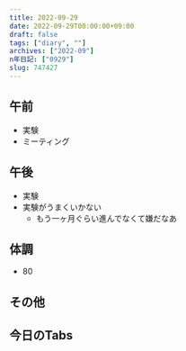 ```yaml
---
title: 2022-09-29
date: 2022-09-29T00:00:00+09:00
draft: false
tags: ["diary", ""]
archives: ["2022-09"]
n年日記: ["0929"]
slug: 747427
---
```

## 午前
- 実験
- ミーティング
## 午後
- 実験
- 実験がうまくいかない
  - もう一ヶ月ぐらい進んでなくて嫌だなあ
## 体調
- 80
## その他
## 今日のTabs
